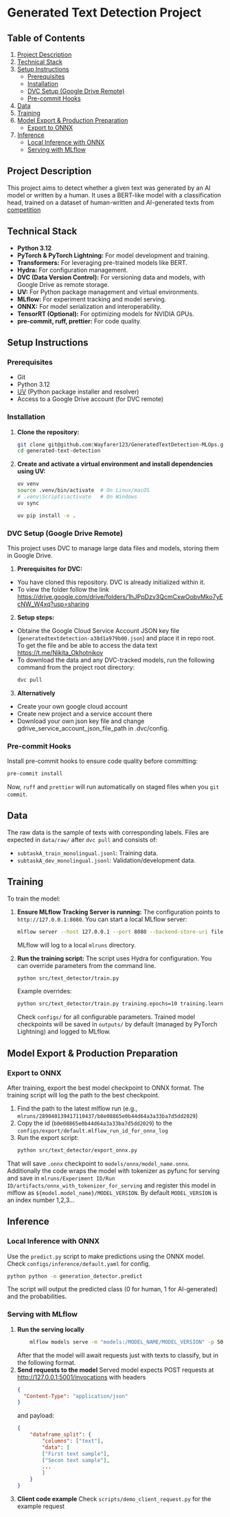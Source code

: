 # Generated Text Detection Project

## Table of Contents

1.  [Project Description](#project-description)
2.  [Technical Stack](#technical-stack)
3.  [Setup Instructions](#setup-instructions)
    - [Prerequisites](#prerequisites)
    - [Installation](#installation)
    - [DVC Setup (Google Drive Remote)](#dvc-setup-google-drive-remote)
    - [Pre-commit Hooks](#pre-commit-hooks)
4.  [Data](#data)
5.  [Training](#training)
6.  [Model Export & Production Preparation](#model-export--production-preparation)
    - [Export to ONNX](#export-to-onnx)
7.  [Inference](#inference)
    - [Local Inference with ONNX](#local-inference-with-onnx)
    - [Serving with MLflow](#serving-with-mlflow)

## Project Description

This project aims to detect whether a given text was generated by an AI model or written by a human. It uses a BERT-like model with a classification head, trained on a dataset of human-written and AI-generated texts from [competition](https://github.com/mbzuai-nlp/SemEval2024-task8?tab=readme-ov-file#news)

## Technical Stack

- **Python 3.12**
- **PyTorch & PyTorch Lightning:** For model development and training.
- **Transformers:** For leveraging pre-trained models like BERT.
- **Hydra:** For configuration management.
- **DVC (Data Version Control):** For versioning data and models, with Google Drive as remote storage.
- **UV:** For Python package management and virtual environments.
- **MLflow:** For experiment tracking and model serving.
- **ONNX:** For model serialization and interoperability.
- **TensorRT (Optional):** For optimizing models for NVIDIA GPUs.
- **pre-commit, ruff, prettier:** For code quality.

## Setup Instructions

### Prerequisites

- Git
- Python 3.12
- [UV](https://github.com/astral-sh/uv) (Python package installer and resolver)
- Access to a Google Drive account (for DVC remote)

### Installation

1.  **Clone the repository:**

    ```bash
    git clone git@github.com:Wayfarer123/GeneratedTextDetection-MLOps.git
    cd generated-text-detection
    ```

2.  **Create and activate a virtual environment and install dependencies using UV:**

    ```bash
    uv venv
    source .venv/bin/activate  # On Linux/macOS
    # .venv\Scripts\activate   # On Windows
    uv sync

    uv pip install -e .
    ```

### DVC Setup (Google Drive Remote)

This project uses DVC to manage large data files and models, storing them in Google Drive.

1.  **Prerequisites for DVC:**

- You have cloned this repository. DVC is already initialized within it.
- To view the folder follow the link https://drive.google.com/drive/folders/1hJPpDzv3QcmCxwOobvMko7yEcNW_W4xq?usp=sharing

2.  **Setup steps:**

- Obtaine the Google Cloud Service Account JSON key file (`generatedtextdetection-a38d1a979b00.json`) and place it in repo root. To get the file and be able to access the data text https://t.me/Nikita_Okhotnikov
- To download the data and any DVC-tracked models, run the following command from the project root directory:
  ```bash
  dvc pull
  ```

3.  **Alternatively**

- Create your own google cloud account
- Create new project and a service account there
- Download your own json key file and change gdrive_service_account_json_file_path in .dvc/config.

### Pre-commit Hooks

Install pre-commit hooks to ensure code quality before committing:

```bash
pre-commit install
```

Now, `ruff` and `prettier` will run automatically on staged files when you `git commit`.

## Data

The raw data is the sample of texts with corresponding labels. Files are expected in `data/raw/` after `dvc pull` and consists of:

- `subtaskA_train_monolingual.jsonl`: Training data.
- `subtaskA_dev_monolingual.jsonl`: Validation/development data.

## Training

To train the model:

1.  **Ensure MLflow Tracking Server is running:**
    The configuration points to `http://127.0.0.1:8080`. You can start a local MLflow server:

    ```bash
    mlflow server --host 127.0.0.1 --port 8080 --backend-store-uri file:./mlruns --default-artifact-root file:./mlruns
    ```

    MLflow will log to a local `mlruns` directory.

2.  **Run the training script:**
    The script uses Hydra for configuration. You can override parameters from the command line.
    ```bash
    python src/text_detector/train.py
    ```
    Example overrides:
    ```bash
    python src/text_detector/train.py training.epochs=10 training.learning_rate=1e-5 data.batch_size=64
    ```
    Check `configs/` for all configurable parameters. Trained model checkpoints will be saved in `outputs/` by default (managed by PyTorch Lightning) and logged to MLflow.

## Model Export & Production Preparation

### Export to ONNX

After training, export the best model checkpoint to ONNX format. The training script will log the path to the best checkpoint.

1.  Find the path to the latest mlflow run (e.g., `mlruns/289040139417110437/b0e08865e0b44d64a3a33ba7d5dd2029`)
2.  Copy the id (`b0e08865e0b44d64a3a33ba7d5dd2029`) to the `configs/export/default.mlflow_run_id_for_onnx_log`
3.  Run the export script:
    ```bash
    python src/text_detector/export_onnx.py
    ```

That will save `.onnx` checkpoint to `models/onnx/model_name.onnx`. Additionally the code wraps the model with tokenizer as pyfunc for serving and save in `mlruns/Experiment ID/Run ID/artifacts/onnx_with_tokenizer_for_serving` and register this model in mlflow as `${model.model_name}/MODEL_VERSION`. By default `MODEL_VERSION` is an index number 1,2,3...

## Inference

### Local Inference with ONNX

Use the `predict.py` script to make predictions using the ONNX model. Check `configs/inference/default.yaml` for config.

```bash
python python -m generation_detector.predict
```

The script will output the predicted class (0 for human, 1 for AI-generated) and the probabilities.

### Serving with MLflow

1.  **Run the serving locally**
    ```bash
        mlflow models serve -m "models:/MODEL_NAME/MODEL_VERSION" -p 5001 --env-manager local
    ```
    After that the model will await requests just with texts to classify, but in the following format.
2.  **Send requests to the model**
    Served model expects POST requests at http://127.0.0.1:5001/invocations with headers
    ```json
    {
      "Content-Type": "application/json"
    }
    ```
    and payload:
    ```json
    {
        "dataframe_split": {
            "columns": ["text"],
            "data": [
            ["First text sample"],
            ["Secon text sample"],
            ...
            ]
        }
    }
    ```
3.  **Client code example**
    Check `scripts/demo_client_request.py` for the example request
